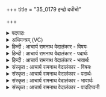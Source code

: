 +++
title = "35_0179 इन्द्रो दधीचो"

+++
<details><summary>पदपाठः</summary>

इ꣡न्द्रः꣢꣯। द꣣धीचः꣢। अ꣣स्थ꣡भिः꣢। वृ꣣त्रा꣡णि꣢। अ꣡प्र꣢꣯तिष्कुतः। अ। प्र꣣तिष्कुतः। जघा꣡न꣢। न꣣वतीः꣢। न꣡व꣢꣯। १७९।
</details>

<details><summary>अधिमन्त्रम् (VC)</summary>

- इन्द्रः
- गोतमो राहूगणः
- गायत्री
- षड्जः
- ऐन्द्रं काण्डम्
</details>

<details><summary>हिन्दी : आचार्य रामनाथ वेदालंकार - विषयः</summary>

अगले मन्त्र में यह बताया गया है कि रात्रि में जो निशाचर प्रकट हो जाते हैं, उनका वध कैसे होता है।
</details>

<details><summary>हिन्दी : आचार्य रामनाथ वेदालंकार - पदार्थः</summary>

पदार्थान्वय -  (अप्रतिष्कुतः) आन्तरिक देवासुर-संग्राम में असुरों से प्रतिकार न किया गया अथवा असुरों के मुकाबले में पराजित न होता हुआ (इन्द्रः) बलवान् जीवात्मा व परमात्मा (दधीचः) ध्यान में संलग्न मन को (अस्थभिः) अस्थि-तुल्य सुदृढ़ सात्त्विक वृत्तियों से (नवतीः नव) निन्यानवे (वृत्राणि) घेरनेवाले निशाचरों को (जघान) नष्ट कर देता है। निन्यानवे निशाचर हैं—दस इन्द्रियाँ, दस प्राण, आठ चक्र, अन्तःकरणचतुष्टय और शरीर—इन तैंतीस साधनों से भूतकाल में किये गये, वर्तमान में किये जा रहे तथा भविष्य में किये जानेवाले पाप। उन सबको जीवात्मा और परमात्मा सावधान मन की सात्त्विक वृत्तियों से नष्ट कर देते हैं ॥५॥
</details>

<details><summary>हिन्दी : आचार्य रामनाथ वेदालंकार - भावार्थः</summary>

भावार्थ -  पूर्व के दो मन्त्रों में रात्रि का और उसके निवारणार्थ उषा के प्रादुर्भाव का क्रमशः वर्णन किया गया था। इस मन्त्र में रात्रियों में उत्पन्न होनेवाले निशाचरों के विनाश का वर्णन है कि इन्द्र दध्यङ् की हड्डियों से उन्हें मार देता है। यह इन्द्र मनुष्य के शरीर में विद्यमान जीवात्मा और हृदय में स्थित परमात्मा है। दध्यङ् मन है। उस मन की सात्त्विक वृत्ति रूप हड्डियों से उन निशाचरों का वध हो जाता है ॥५॥ इस मन्त्र की व्याख्या में विवरणकार माधव ने इस प्रकार इतिहास प्रदर्शित किया है—कालकंज नामक असुर थे। उन असुरों से सताये जाते हुए देव ब्रह्मा के समीप पहुँचकर बोले—भगवन्, कालकंज असुर हमें सता रहे हैं, उनके मारने का उपाय कीजिए। यह सुनकर उसने देवों को कहा—दधीचि नाम का ऋषि है, उसके पास जाकर उसे कहो, वह मारने का उपाय कर देगा। यह सुनकर वे वैसा ही करना स्वीकार करके उस दधीचि के समीप पहुँचकर बोले—भगवन्, हमारे अस्त्रों को असुरों का पुरोहित शुक्र चुरा लेता है, उससे उनकी रक्षा कीजिए। उस ऋषि ने उनसे कहा कि इन अस्त्रों को मेरे मुख में डाल दो। तब मरुद्गणों सहित इन्द्र आदि देवों ने अस्त्र उसके मुख में डाल दिये। फिर समय आने पर जब देवासुरसंग्राम उपस्थित हुआ तब ऋषि के पास पहुँच देव बोले—भगवन्, अब वे अस्त्र हमें दे दीजिए। तब ऋषि ने कहा—वे तो पच गये। अब वे पुनः नहीं मिल सकते। तब प्रजापति आदि देव बोले—भगवन्, प्राणत्याग कर दीजिए। यह सुनकर उसने प्राणत्याग कर दिया। तब दधीचि की अस्थियों से इन्द्र ने वृत्रों का वध किया । सायण ने शाट्यायनियों का उल्लेख करते हुए उनके नाम से यह इतिहास लिखा है—अथर्वा के पुत्र दधीचि जब जीवित थे तब उनके देखने से ही असुर पराजित हो जाते थे। फिर जब वे स्वर्गवासी हो गये तब भूमि असुरों से भर गयी। तब इन्द्र ने उन असुरों से युद्ध करने में स्वयं को असमर्थ पाकर जब उस ऋषि की खोज की तब उसने सुना कि वे तो स्वर्ग चले गये। तब वहाँ के लोगों से पूछा कि क्या उन ऋषि का कोई अङ्ग बचा हुआ है? उन लोगों ने उसे बतलाया कि उसका घोड़ेवाला सिर अवशिष्ट है, जिस सिर से उसने अश्वि देवों को मधुविद्या का प्रवचन किया था, पर हम यह नहीं जानते कि वह कहाँ है। तब इन्द्र ने उसने कहा कि उसे खोजो। उन्होंने उसे खोजा और शर्यणावत् सरोवर में, जो कुरुक्षेत्र के जघनार्ध में प्रवाहित होता है, उसे पाकर ले आये। उसके सिर की अस्थियों से इन्द्र ने असुरों का वध किया। कुछ नवीन पात्रों को कल्पित कर पुराण, महाभारत आदियों में भी कुछ-कुछ भेद से इस प्रकार की कथाएँ वर्णित हैं। ये सब कथाएँ इसी मन्त्र को आधार बनाकर रची गयी हैं। वे वास्तविक नहीं, अपितु आलङ्कारिक ही जाननी चाहिएँ। आध्यात्मिक, आधिदैविक, आधिभौतिक क्षेत्रों में सर्वत्र ही देवासुरसंग्राम चल रहा है। मनुष्य के मन में दिव्य प्रवृत्तियों और आसुरी प्रवृत्तियों का संग्राम आध्यात्मिक क्षेत्र का संग्राम है, जैसा हमारे द्वारा कृत इस मन्त्र की व्याख्या में स्पष्ट है। इन्द्र परमेश्वर दध्यङ् सूर्य की अस्थियों से अर्थात् अस्थिसदृश किरणों से मेघों का और रोग आदियों का वध करता है, यह अधिदैवत व्याख्या है। इन्द्र राजा दध्यङ् सेनापति की अस्थियों अर्थात् अस्थियों के समान सुदृढ़ शस्त्रास्त्रों से शत्रुओं का संहार करता है, यह अधिभूत व्याख्या है। वेदों में दध्यङ् नाम के किसी ऐतिहासिक मुनिविशेष की गाथा का होना तो संभव ही नहीं है, क्योंकि वेद सभी ऐतिहासिक मुनियों से पूर्व ही विद्यमान थे और पूर्ववर्ती वेद में परवर्तियों का इतिहास कैसे हो सकता है? ऋषि दयानन्द ने ऋग्भाष्य (ऋ० १।८४।१३) में इस मन्त्र की व्याख्या में सूर्य के दृष्टान्त से सेनापति का कृत्य वर्णित किया है। वहाँ उन द्वारा प्रदर्शित भावार्थ यह है—यहाँ वाचकलुप्तोपमा अलङ्कार है। मनुष्यों को उसे ही सेनापति बनाना चाहिए जो सूर्य के समान दुष्ट शत्रुओं का हन्ता और अपनी सेना का रक्षक हो ॥
</details>

<details><summary>संस्कृत : आचार्य रामनाथ वेदालंकार - विषयः</summary>

निशायां ये निशाचराः प्रादुर्भवन्ति ते कथं हन्यन्ते इत्याह।
</details>

<details><summary>संस्कृत : आचार्य रामनाथ वेदालंकार - पदार्थः</summary>

पदार्थान्वय -  (अप्रतिष्कुतः२) आन्तरिके देवासुरसंग्रामे असुरैः अप्रतिकृतः अप्रतिस्खलितो वा। अप्रतिष्कुतः अप्रतिकृतः अप्रतिस्खलितो वेति निरुक्तम्। ६।१६। (इन्द्रः) बलवान् जीवात्मा परमात्मा वा (दधीचः) ध्यानतत्परस्य मनसः। दध्यङ् प्रत्यक्तो ध्यानमिति वा प्रत्यक्तमस्मिन् ध्यानमिति वा। निरु० १२।३३। (अस्थभिः) अस्थिवत् सुदृढाभिः सात्त्विकवृत्तिभिः। अस्थिभिः इति प्राप्ते छन्दस्यपि दृश्यते। अ० ७।१।७६ इति इकारस्य अनङादेशः। (नवतीः नव३) नवोत्तरां नवतिं एकोनशतमित्यर्थः। (वृत्राणि) आवरकान् निशाचरान् (जघान) हतवान् हन्ति वा। नवनवतिर्निशाचरास्तावत्—दशेन्द्रियाणि, दश प्राणाः, अष्टौ चक्राणि, अन्तःकरणचतुष्टयम् शरीरं चेति त्रयंस्त्रिंशत्साधनैः कृतानि, क्रियमाणानि करिष्यमाणानि च भूतवर्त्तमानभविष्यत्कालिकानि पापानि, तानि इन्द्रो जीवात्मा परमात्मा च सावधानस्य मनसः सात्त्विकवृत्तिभिर्हन्ति ॥५॥
</details>

<details><summary>संस्कृत : आचार्य रामनाथ वेदालंकार - भावार्थः</summary>

भावार्थ -  पूर्वतनयोर्द्वयोर्मन्त्रयोर्निशायास्तन्निराकरणार्थम् उषसः प्रादुर्भावस्य च क्रमेण वर्णनं कृतम्। अस्मिन् मन्त्रे निशासु जायमानानां पापरूपाणां निशाचराणां ध्वंसो वर्ण्यते—इन्द्रो दधीचोऽस्थिभिस्तान् हन्तीति। अयमिन्द्रो नाम मनुष्यदेहे विद्यमानो जीवात्मा हृदये स्थितः परमात्मा च। दध्यङ् च मनः। तस्य मनसः सात्त्विकवृत्तिरूपैरस्थिभिस्ते निशाचराः हन्यन्ते ॥५॥ एतन्मन्त्रस्य व्याख्याने विवरणकृता माधवेनेत्थमितिहासः प्रादर्शि—“अत्रेतिहासमाचक्षते। कालकञ्जा नाम असुराः। तैरसुरैर्बाध्यमाना देवा ब्रह्माणमुपगम्योक्तवन्तः। भगवन् कालकञ्जैरसुरैर्बाध्यामहे। तेषां मारणोपायं विधत्स्वेति। तच्छ्रुत्वा स तानुवाच दधीचिर्नाम ऋषिः। तमुपगम्य ब्रूत। स मारणोपायं विधास्यतीति। ते तच्छ्रुत्वा तथेत्यङ्गीकृत्य तं दधीचिमुपगम्य उक्तवन्तः—भगवन्नस्मदीयान्यस्त्राणि शुक्रस्तेषाम् असुराणाम् पुरोधा अपहरति, तानि रक्षस्व। ततः स ऋषिस्तानुवाच—मम मुखे प्रक्षिपध्वम्। तत इन्द्रादिभिर्दैवैः समरुद्गणैस्तस्य मुख प्रक्षिप्तानि। पुनः कालेन देवासुरसंग्रामे पर्युपस्थिते एत्य देवा ऊचुः—भगवन् तान्यस्त्राणि प्रयच्छस्वास्माकम्। ततस्तेनोक्तम्—तानि मे जीर्णानि। न तानि पुनः प्राप्तुं शक्यानि। ततः प्रजापतिमुखा देवा ऊचुः—भगवन् ! प्राणत्यागं कुरुष्वेति। तत्छ्रुत्वा पुनः कृतश्च तेन प्राणत्यागः। तस्य दधीचः स्वभूतैरस्थिभिरिन्द्रो वृत्राणि जघान इति।” सायणस्तु ब्रूते—अत्र शाट्यायनिन इतिहासमाचक्षते। आथर्वणस्य दधीचो जीवतो दर्शनेन असुरा पराबभूवुः। अथ तस्मिन् स्वर्गते असुरैः पूर्णा पृथिव्यभवत्। अथेन्द्रस्तैरसुरैः सह योद्धुमशक्नुवंस्तमृषिमन्विच्छन् स्वर्गं गत इति शुश्राव। अथ पप्रच्छ तत्रत्यान् इह किमस्य किञ्चित् परिशिष्टमङ्गमस्ति ? इति। तस्मा अवोचन्—अस्त्येतद् आश्वं शीर्षं, येन शिरसा अश्विभ्यां मधुविद्यां प्राब्रवीत्, तत्तु न विद्मः तद्यत्राभवदिति। पुनरिन्द्रोऽब्रवीत्—तदन्विच्छतेति। तद् वा अन्वेषिषुः। तच्छर्यणावत्यनुविद्य आजह्रुः। शर्यणावद्ध वै नाम कुरुक्षेत्रस्य जघनार्द्धे सरः स्यन्दते। तस्य शिरसोऽस्थिभिरिन्द्रोऽसुरान् जघानेति। केषाञ्चिन्नूतनानां पात्राणां कल्पनापुरस्सरं पुराण-महाभारतादिष्वपि किञ्चिद्भेदेनैवंविधाः कथा वर्णिताः सन्ति। सर्वा एताः कथा इमं मन्त्रमुपजीव्यैव रचिताः। तास्तु न वास्तविक्यः, प्रत्युतालङ्कारिक्य एव विज्ञेयाः। आध्यात्मिकाधिदैविकाधिभौतिकेषु क्षेत्रेषु सर्वत्रैव देवासुरसङ्ग्रामः प्रवर्तते। मनुष्यस्य मनसि दिव्यप्रवृत्तीनामासुरप्रवृत्तीनां च संग्राम इत्याध्यात्मम्, यथास्मत्कृते मन्त्रव्याख्याने स्पष्टम्। इन्द्रः परमेश्वरः दधीचः सूर्यस्य अस्थिभिः अस्थिसदृशैः किरणैः मेघान् रोगादींश्च हन्तीत्यधिदैवम्। इन्द्रो राजा दधीचः सेनापतेः अस्थिभिः अस्थिवत् सुदृढैः शस्त्रास्त्रैः शत्रून् हन्तीत्यधिभूतम्। एवमुच्चावचैरभिप्रायैर्ऋषीणां मन्त्रदृष्टयो भवन्तीति बोध्यम्। वेदे दध्यङ्नाम्नः कस्यचिदैतिहासिकस्य मुनिविशेषस्य गाथा तु न संभवति, वेदस्य सर्वेभ्योऽपि मुनिभ्यः पूर्वमेव विद्यमानत्वात्, पूर्ववर्तिनि च वेदे परिवर्तिनामितिहासस्यासंभवाच्च। दयानन्दर्षिणा ऋ० १।८४।१३ भाष्येऽस्य मन्त्रस्य व्याख्याने सूर्यदृष्टान्तेन सेनापतिकृत्यं वर्णितम्। एष च मन्त्रस्य तत्कृतो भावार्थः—“अत्र वाचकलुप्तोपमालङ्कारः। मनुष्यैः स एव सेनापतिः कार्यो यः सूर्यवच्छत्रूणां हन्ता स्वसेनारक्षकोऽस्तीति वेद्यम्” इति ॥
</details>

<details><summary>संस्कृत : आचार्य रामनाथ वेदालंकार - पादटिप्पनी</summary>

टिप्पनी -   १. ऋ० १।८४।१३, अथ० २०।४१।१, साम० ९१३। २. अप्रतिस्खलितः—इति वि०। ष्कुञ् आप्रवणे। अप्रत्यागतः केनापि—इति भ०। परैरप्रतिशब्दितः प्रतिकूलशब्दरहितः—इति सा०। ३. नवतीर्नव नवसंख्याका नवतीः दशोत्तराणि अष्टौ शतानि (९०*९) इति विवरणकृतो भरतस्वामिनः सायणस्य चाशयः। तानि च सायणेनेत्थं परिगणितानि—लोकत्रयवर्तिनो देवान् जेतुम् आदावासुरी माया त्रिधा सम्पद्यते। त्रिविधा सा अतीतानागतवर्तमानकालभेदेन तत्कालवर्तिनो जेतुं पुनरपि प्रत्येकं त्रिगुणिता भवति, एवं नव सम्पद्यन्ते। पुनरपि उत्साहादिशक्तित्रयरूपेण त्रैगुण्ये सति सप्तविंशतिः सम्पद्यन्ते। पुनः सात्त्विकादिगुणत्रयभेदेन त्रैगुण्ये सति एकोत्तरा अशीतिः सम्पद्यते। एवं चतुर्भिस्त्रिकैर्गुणिताया मायाया दशसु दिक्षु प्रत्येकमवस्थाने सति नव नवतयः सम्पद्यन्ते इति।
</details>